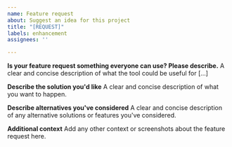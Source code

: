 ```yaml
---
name: Feature request
about: Suggest an idea for this project
title: "[REQUEST]"
labels: enhancement
assignees: ''

---
```


**Is your feature request something everyone can use? Please describe.**
A clear and concise description of what the tool could be useful for [...]

**Describe the solution you'd like**
A clear and concise description of what you want to happen.

**Describe alternatives you've considered**
A clear and concise description of any alternative solutions or features you've considered.

**Additional context**
Add any other context or screenshots about the feature request here.
